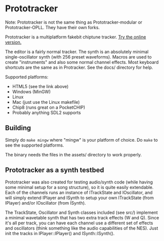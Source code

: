# Prototracker

Note: Prototracker is not the same thing as Prototracker-modular or Prototracker-OPLL. They have their own forks.

Prototracker is a multiplatform fakebit chiptune tracker. [Try the online version.](http://kometbomb.net/prototracker/)

The editor is a fairly normal tracker. The synth is an absolutely minimal single-oscillator synth (with 256 preset waveforms). Macros are used to create "instruments" and also some normal channel effects. Most keyboard shortcuts are the same as in Protracker. See the docs/ directory for help.

Supported platforms:
 * HTML5 (see the link above)
 * Windows (MinGW)
 * Linux
 * Mac (just use the Linux makefile)
 * Chip8 (runs great on a PocketCHIP)
 * Probably anything SDL2 supports
 
## Building

Simply do ```make mingw``` where "mingw" is your platform of choice. Do ```make``` to see the supported platforms. 

The binary needs the files in the assets/ directory to work properly.

## Prototracker as a synth testbed

Prototracker was also created for testing audio/synth code (while having some minimal setup for a song structure), so it is quite easily extendable. Each of the channels runs an instance of ITrackState and IOscillator, and will simply extend IPlayer and ISynth to setup your own ITrackState (from IPlayer) and/or IOscillator (from ISynth). 

The TrackState, Oscillator and Synth classes included (see src/) implement a minimal wavetable synth that has two extra track effects (W and Q). Since it's all per track, you can have each channel use a different set of effects and oscillators (think something like the audio capabilities of the NES). Just init the tracks in IPlayer::IPlayer() and ISynth::ISynth().

